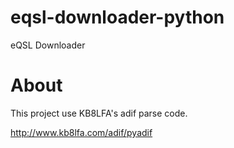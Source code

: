 eqsl-downloader-python
======================

eQSL Downloader

About
=====
This project use KB8LFA's adif parse code.

http://www.kb8lfa.com/adif/pyadif